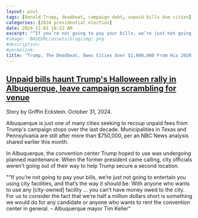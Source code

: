 ```yaml
---
layout: post
tags: [Donald Trump, deadbeat, campaign debt, unpaid bills due cities]
categories: [2024 presidential election]
date: 2024-11-01 10:22 AM
excerpt: "“If you’re not going to pay your bills, we’re just not going to entertain you using city facilities, and that’s the way it should be. With anyone who wants to use any [city-owned] facility … you can’t have money owed to the city. For us to consider the fact that we’re half a million dollars short is something we would do for any candidate or anyone who wants to rent the convention center in general. – Albuquerque mayor Tim Keller"
#image: 'BASEURL/assets/blog/img/.png'
#description:
#permalink:
title: "Trump, The Deadbeat, Owes Cities Over $1,000,000 From His 2020 Campaign."
---
```



## [Unpaid bills haunt Trump's Halloween rally in Albuquerque, leave campaign scrambling for venue](https://www.salon.com/2024/10/31/unpaid-bills-haunt-halloween-rally-in-albuquerque-leave-campaign-scrambling-for-venue/)

Story by Griffin Eckstein. October 31, 2024.

Albuquerque is just one of many cities seeking to recoup unpaid fees from Trump's campaign stops over the last decade. Municipalities in Texas and Pennsylvania are still after more than $750,000, per an NBC News analysis shared earlier this month.

In Albuquerque, the convention center Trump hoped to use was undergoing planned maintenance. When the former president came calling, city officials weren't going out of their way to help Trump secure a second location.

"“If you’re not going to pay your bills, we’re just not going to entertain you using city facilities, and that’s the way it should be. With anyone who wants to use any [city-owned] facility … you can’t have money owed to the city. For us to consider the fact that we’re half a million dollars short is something we would do for any candidate or anyone who wants to rent the convention center in general. – Albuquerque mayor Tim Keller"

